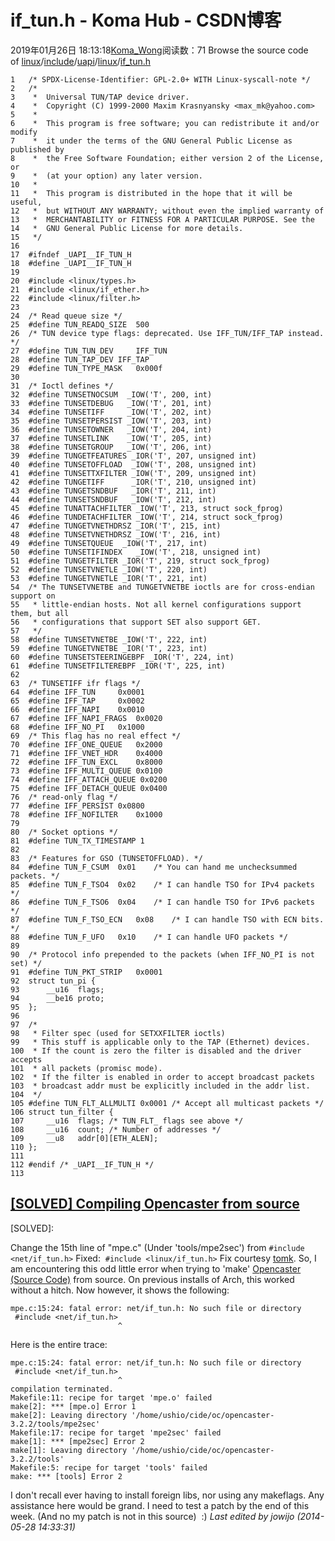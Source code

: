 # if_tun.h - Koma Hub - CSDN博客
2019年01月26日 18:13:18[Koma_Wong](https://me.csdn.net/Rong_Toa)阅读数：71
Browse the source code of [linux](https://code.woboq.org/linux/linux/)/[include](https://code.woboq.org/linux/linux/include/)/[uapi](https://code.woboq.org/linux/linux/include/uapi/)/[linux](https://code.woboq.org/linux/linux/include/uapi/linux/)/[if_tun.h](https://code.woboq.org/linux/linux/include/uapi/linux/if_tun.h.html)
```
1	/* SPDX-License-Identifier: GPL-2.0+ WITH Linux-syscall-note */
2	/*
3	 *  Universal TUN/TAP device driver.
4	 *  Copyright (C) 1999-2000 Maxim Krasnyansky <max_mk@yahoo.com>
5	 *
6	 *  This program is free software; you can redistribute it and/or modify
7	 *  it under the terms of the GNU General Public License as published by
8	 *  the Free Software Foundation; either version 2 of the License, or
9	 *  (at your option) any later version.
10	 *
11	 *  This program is distributed in the hope that it will be useful,
12	 *  but WITHOUT ANY WARRANTY; without even the implied warranty of
13	 *  MERCHANTABILITY or FITNESS FOR A PARTICULAR PURPOSE. See the
14	 *  GNU General Public License for more details.
15	 */
16	
17	#ifndef _UAPI__IF_TUN_H
18	#define _UAPI__IF_TUN_H
19	
20	#include <linux/types.h>
21	#include <linux/if_ether.h>
22	#include <linux/filter.h>
23	
24	/* Read queue size */
25	#define TUN_READQ_SIZE	500
26	/* TUN device type flags: deprecated. Use IFF_TUN/IFF_TAP instead. */
27	#define TUN_TUN_DEV 	IFF_TUN
28	#define TUN_TAP_DEV	IFF_TAP
29	#define TUN_TYPE_MASK   0x000f
30	
31	/* Ioctl defines */
32	#define TUNSETNOCSUM  _IOW('T', 200, int) 
33	#define TUNSETDEBUG   _IOW('T', 201, int) 
34	#define TUNSETIFF     _IOW('T', 202, int) 
35	#define TUNSETPERSIST _IOW('T', 203, int) 
36	#define TUNSETOWNER   _IOW('T', 204, int)
37	#define TUNSETLINK    _IOW('T', 205, int)
38	#define TUNSETGROUP   _IOW('T', 206, int)
39	#define TUNGETFEATURES _IOR('T', 207, unsigned int)
40	#define TUNSETOFFLOAD  _IOW('T', 208, unsigned int)
41	#define TUNSETTXFILTER _IOW('T', 209, unsigned int)
42	#define TUNGETIFF      _IOR('T', 210, unsigned int)
43	#define TUNGETSNDBUF   _IOR('T', 211, int)
44	#define TUNSETSNDBUF   _IOW('T', 212, int)
45	#define TUNATTACHFILTER _IOW('T', 213, struct sock_fprog)
46	#define TUNDETACHFILTER _IOW('T', 214, struct sock_fprog)
47	#define TUNGETVNETHDRSZ _IOR('T', 215, int)
48	#define TUNSETVNETHDRSZ _IOW('T', 216, int)
49	#define TUNSETQUEUE  _IOW('T', 217, int)
50	#define TUNSETIFINDEX	_IOW('T', 218, unsigned int)
51	#define TUNGETFILTER _IOR('T', 219, struct sock_fprog)
52	#define TUNSETVNETLE _IOW('T', 220, int)
53	#define TUNGETVNETLE _IOR('T', 221, int)
54	/* The TUNSETVNETBE and TUNGETVNETBE ioctls are for cross-endian support on
55	 * little-endian hosts. Not all kernel configurations support them, but all
56	 * configurations that support SET also support GET.
57	 */
58	#define TUNSETVNETBE _IOW('T', 222, int)
59	#define TUNGETVNETBE _IOR('T', 223, int)
60	#define TUNSETSTEERINGEBPF _IOR('T', 224, int)
61	#define TUNSETFILTEREBPF _IOR('T', 225, int)
62	
63	/* TUNSETIFF ifr flags */
64	#define IFF_TUN		0x0001
65	#define IFF_TAP		0x0002
66	#define IFF_NAPI	0x0010
67	#define IFF_NAPI_FRAGS	0x0020
68	#define IFF_NO_PI	0x1000
69	/* This flag has no real effect */
70	#define IFF_ONE_QUEUE	0x2000
71	#define IFF_VNET_HDR	0x4000
72	#define IFF_TUN_EXCL	0x8000
73	#define IFF_MULTI_QUEUE 0x0100
74	#define IFF_ATTACH_QUEUE 0x0200
75	#define IFF_DETACH_QUEUE 0x0400
76	/* read-only flag */
77	#define IFF_PERSIST	0x0800
78	#define IFF_NOFILTER	0x1000
79	
80	/* Socket options */
81	#define TUN_TX_TIMESTAMP 1
82	
83	/* Features for GSO (TUNSETOFFLOAD). */
84	#define TUN_F_CSUM	0x01	/* You can hand me unchecksummed packets. */
85	#define TUN_F_TSO4	0x02	/* I can handle TSO for IPv4 packets */
86	#define TUN_F_TSO6	0x04	/* I can handle TSO for IPv6 packets */
87	#define TUN_F_TSO_ECN	0x08	/* I can handle TSO with ECN bits. */
88	#define TUN_F_UFO	0x10	/* I can handle UFO packets */
89	
90	/* Protocol info prepended to the packets (when IFF_NO_PI is not set) */
91	#define TUN_PKT_STRIP	0x0001
92	struct tun_pi {
93		__u16  flags;
94		__be16 proto;
95	};
96	
97	/*
98	 * Filter spec (used for SETXXFILTER ioctls)
99	 * This stuff is applicable only to the TAP (Ethernet) devices.
100	 * If the count is zero the filter is disabled and the driver accepts
101	 * all packets (promisc mode).
102	 * If the filter is enabled in order to accept broadcast packets
103	 * broadcast addr must be explicitly included in the addr list.
104	 */
105	#define TUN_FLT_ALLMULTI 0x0001 /* Accept all multicast packets */
106	struct tun_filter {
107		__u16  flags; /* TUN_FLT_ flags see above */
108		__u16  count; /* Number of addresses */
109		__u8   addr[0][ETH_ALEN];
110	};
111	
112	#endif /* _UAPI__IF_TUN_H */
113
```
## **[[SOLVED] Compiling Opencaster from source](https://bbs.archlinux.org/viewtopic.php?id=182088)**
[SOLVED]:
> 
Change the 15th line of "mpe.c" (Under 'tools/mpe2sec') from
`#include <net/if_tun.h>`
Fixed: 
`#include <linux/if_tun.h>`
Fix courtesy [tomk](https://bbs.archlinux.org/profile.php?id=1822).
So, I am encountering this odd little error when trying to 'make' [Opencaster (Source Code)](http://ftp.de.debian.org/debian/pool/main/o/opencaster/opencaster_3.2.2+dfsg.orig.tar.gz) from source. On previous installs of Arch, this worked without a hitch. Now however, it shows the following:
```
mpe.c:15:24: fatal error: net/if_tun.h: No such file or directory
 #include <net/if_tun.h>
                        ^
```
Here is the entire trace:
```
mpe.c:15:24: fatal error: net/if_tun.h: No such file or directory
 #include <net/if_tun.h>
                        ^
compilation terminated.
Makefile:11: recipe for target 'mpe.o' failed
make[2]: *** [mpe.o] Error 1
make[2]: Leaving directory '/home/ushio/cide/oc/opencaster-3.2.2/tools/mpe2sec'
Makefile:17: recipe for target 'mpe2sec' failed
make[1]: *** [mpe2sec] Error 2
make[1]: Leaving directory '/home/ushio/cide/oc/opencaster-3.2.2/tools'
Makefile:5: recipe for target 'tools' failed
make: *** [tools] Error 2
```
I don't recall ever having to install foreign libs, nor using any makeflags. Any assistance here would be grand. I need to test a patch by the end of this week. (And no my patch is not in this source)  :)
*Last edited by jowijo (2014-05-28 14:33:31)*

